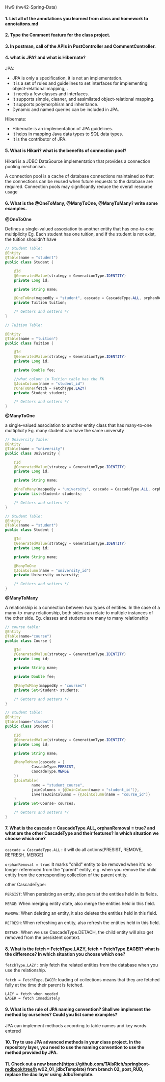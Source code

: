 Hw9 (hw42-Spring-Data)

#### 1. List all of the annotations you learned from class and homework to annotaitons.md
#### 2. Type the Comment feature for the class project.
#### 3. In postman, call of the APIs in PostController and CommentController.
#### 4. what is JPA? and what is Hibernate?
JPA:

* JPA is only a specification, it is not an implementation.
* It is a set of rules and guidelines to set interfaces for implementing object-relational mapping, .
* It needs a few classes and interfaces.
* It supports simple, cleaner, and assimilated object-relational mapping.
* It supports polymorphism and inheritance.
* Dynamic and named queries can be included in JPA.

Hibernate:
* Hibernate is an implementation of JPA guidelines.
* It helps in mapping Java data types to SQL data types.
* It is the contributor of JPA.
#### 5. What is Hikari? what is the benefits of connection pool?
Hikari is a JDBC DataSource implementation that provides a connection pooling mechanism.

A connection pool is a cache of database connections maintained so that the connections can be reused when future requests to the database are required. 
Connection pools may significantly reduce the overall resource usage
#### 6. What is the @OneToMany, @ManyToOne, @ManyToMany? write some examples.
**@OneToOne**

Defines a single-valued association to another entity that has one-to-one multiplicity
Eg. Each student has one tuition, and if the student is not exist, the tuition shouldn't have
```java
// Student Table:
@Entity
@Table(name = "student")
public class Student {

    @Id
    @GeneratedValue(strategy = GenerationType.IDENTITY)
    private Long id;

    private String name;

    @OneToOne(mappedBy = "student", cascade = CascadeType.ALL, orphanRemoval = true, fetch=FetchType.LAZY)
    private Tuition tuition;

    /* Getters and setters */
}

// Tuition Table:

@Entity
@Table(name = "tuition")
public class Tuition {

    @Id
    @GeneratedValue(strategy = GenerationType.IDENTITY)
    private Long id;

    private Double fee;

    //what column in Tuition table has the FK
    @JoinColumn(name = "student_id")
    @OneToOne(fetch = FetchType.LAZY)
    private Student student;

    /* Getters and setters */
}
```

**@ManyToOne**

a single-valued association to another entity class that has many-to-one multiplicity
Eg. many student can have the same university
```java
// University Table:
@Entity
@Table(name = "university")
public class University {

    @Id
    @GeneratedValue(strategy = GenerationType.IDENTITY)
    private Long id;

    private String name;

    @OneToMany(mappedBy = "university", cascade = CascadeType.ALL, orphanRemoval = true)
    private List<Student> students;

    /* Getters and setters */
}

// Student Table:
@Entity
@Table(name = "student")
public class Student {

    @Id
    @GeneratedValue(strategy = GenerationType.IDENTITY)
    private Long id;

    private String name;

    @ManyToOne
    @JoinColumn(name = "university_id")
    private University university;

    /* Getters and setters */
}
```
**@ManyToMany**

A relationship is a connection between two types of entities. In the case of a many-to-many relationship, both sides can relate to multiple instances of the other side.
Eg. classes and students are many to many relationship
```java
// course table:
@Entity
@Table(name="course")
public class Course {

    @Id
    @GeneratedValue(strategy = GenerationType.IDENTITY)
    private Long id;

    private String name;

    private Double fee;

    @ManyToMany(mappedBy = "courses")
    private Set<Student> students;

    /* Getters and setters */
}

// student table:
@Entity
@Table(name="student")
public class Student {

    @Id
    @GeneratedValue(strategy = GenerationType.IDENTITY)
    private Long id;

    private String name;

    @ManyToMany(cascade = {
            CascadeType.PERSIST,
            CascadeType.MERGE
    })
    @JoinTable(
            name = "student_course",
            joinColumns = {@JoinColumn(name = "student_id")},
            inverseJoinColumns = {@JoinColumn(name = "course_id")}
    )
    private Set<Course> courses;

    /* Getters and setters */
}
```
#### 7. What is the cascade = CascadeType.ALL, orphanRemoval = true? and what are the other CascadeType and their features? In which situation we choose which one?
`cascade = CascadeType.ALL` : it will do all actions(PRESIST, REMOVE, REFRESH, MERGE)

`orphanRemoval = true`: It marks "child" entity to be removed when it's no longer referenced from the "parent" entity, 
    e.g. when you remove the child entity from the corresponding collection of the parent entity.

other CascadeType:

`PERSIST`: When persisting an entity, also persist the entities held in its fields.

`MERGE`: When merging entity state, also merge the entities held in this field.

`REMOVE`: When deleting an entity, it also deletes the entities held in this field.

`REFRESH`: When refreshing an entity, also refresh the entities held in this field.

`DETACH`: When we use CascadeType.DETACH, the child entity will also get removed from the persistent context.
#### 8. What is the fetch = FetchType.LAZY, fetch = FetchType.EAGER? what is the difference? In which situation you choose which one?
`fetchType.LAZY` : only fetch the related entities from the database when you use the relationship.

`fetch = FetchType.EAGER`: loading of collections means that they are fetched fully at the time their parent is fetched.
 ```
 LAZY = fetch when needed
 EAGER = fetch immediately
 ```
#### 9. What is the rule of JPA naming convention? Shall we implement the method by ourselves? Could you list some examples?
JPA can implement methods according to table names and key words entered
#### 10. Try to use JPA advanced methods in your class project. In the repository layer, you need to use the naming convention to use the method provided by JPA.
#### 11. Check out a new branch(https://github.com/TAIsRich/springboot-redbook/tree/h w02_01_jdbcTemplate) from branch 02_post_RUD, replace the dao layer using JdbcTemplate.